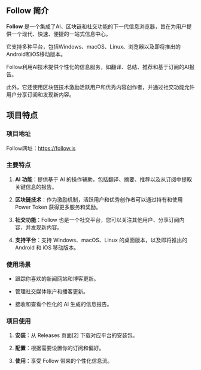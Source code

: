 Follow 简介
---------

**Follow** 是一个集成了AI、区块链和社交功能的下一代信息浏览器，旨在为用户提供一个现代、快速、便捷的一站式信息中心。

它支持多种平台，包括Windows、macOS、Linux、浏览器以及即将推出的Android和iOS移动版本。

Follow利用AI技术提供个性化的信息服务，如翻译、总结、推荐和基于订阅的AI报告。

此外，它还使用区块链技术激励活跃用户和优秀内容创作者，并通过社交功能允许用户分享订阅和发现新内容。


## 项目特点

### 项目地址

Follow网址：https://follow.is

### 主要特点

1.  **AI 功能**：提供基于 AI 的操作辅助，包括翻译、摘要、推荐以及从订阅中提取关键信息的报告。

2.  **区块链技术**：作为激励机制，活跃用户和优秀创作者可以通过持有和使用 Power Token 获得更多服务和奖励。

3.  **社交功能**：Follow 也是一个社交平台，您可以关注其他用户、分享订阅内容，并发现新内容。

4.  **支持平台**：支持 Windows、macOS、Linux 的桌面版本，以及即将推出的 Android 和 iOS 移动版本。

### 使用场景

*   跟踪你喜欢的新闻网站和博客更新。

*   管理社交媒体账户和播客更新。

*   接收和查看个性化的 AI 生成的信息报告。

### 项目使用

1.  **安装**：从 Releases 页面\[2\] 下载对应平台的安装包。

2.  **配置**：根据需要设置你的订阅和偏好。

3.  **使用**：享受 Follow 带来的个性化信息流。

